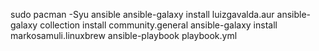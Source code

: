 sudo pacman -Syu ansible
ansible-galaxy install luizgavalda.aur
ansible-galaxy collection install community.general
ansible-galaxy install markosamuli.linuxbrew
ansible-playbook playbook.yml